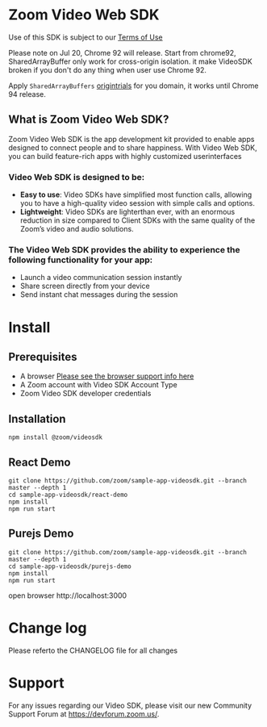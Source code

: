 # Zoom Video Web SDK
Use of this SDK is subject to our [Terms of Use](https://zoom.us/docs/en-us/zoom_api_license_and_tou.html)

Please note on Jul 20, Chrome 92 will release. Start from chrome92, SharedArrayBuffer only work for cross-origin isolation. it make VideoSDK broken if you don't do any thing when user use Chrome 92.

Apply `SharedArrayBuffers` [origintrials](https://developer.chrome.com/origintrials/#/trials/active) for you domain, it works until Chrome 94 release.

## What is Zoom Video Web SDK?
  Zoom Video Web SDK is the app development kit provided to enable apps designed to connect people and to
share happiness. With Video Web SDK, you can build feature-rich apps with highly customized userinterfaces

### Video Web SDK is designed to be:
* <strong>Easy to use</strong>: Video SDKs have simplified most function calls, allowing you to have a high-quality video session with simple calls and options.
* <strong>Lightweight</strong>: Video SDKs are lighterthan ever, with an enormous reduction in size compared to Client
SDKs with the same quality of the Zoomʼs video and audio solutions.
### The Video Web SDK provides the ability to experience the following functionality for your app:
* Launch a video communication session instantly
* Share screen directly from your device
* Send instant chat messages during the session

# Install 
## Prerequisites
* A browser [Please see the browser support info here](https://marketplace.zoom.us/docs/sdk/video/web)
* A Zoom account with Video SDK Account Type
* Zoom Video SDK developer credentials

## Installation
```
npm install @zoom/videosdk
```

## React Demo
```
git clone https://github.com/zoom/sample-app-videosdk.git --branch master --depth 1
cd sample-app-videosdk/react-demo
npm install
npm run start

```

## Purejs Demo
```
git clone https://github.com/zoom/sample-app-videosdk.git --branch master --depth 1
cd sample-app-videosdk/purejs-demo
npm install
npm run start

```
open browser http://localhost:3000

# Change log
Please referto the CHANGELOG file for all changes

# Support
For any issues regarding our Video SDK, please visit our new Community Support Forum at
https://devforum.zoom.us/.
